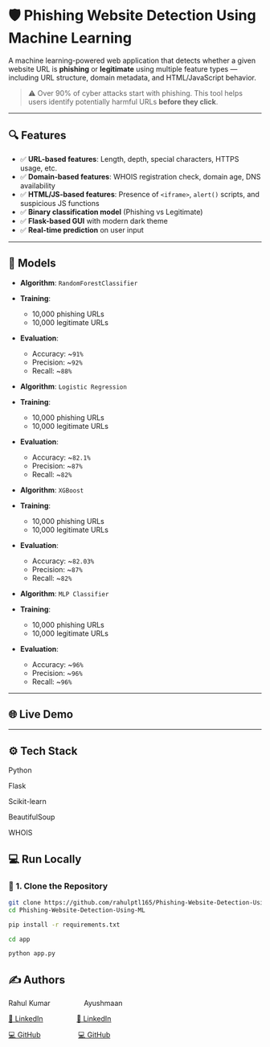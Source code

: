 # 🛡️ Phishing Website Detection Using Machine Learning

A machine learning-powered web application that detects whether a given website URL is **phishing** or **legitimate** using multiple feature types — including URL structure, domain metadata, and HTML/JavaScript behavior.

> ⚠️ Over 90% of cyber attacks start with phishing. This tool helps users identify potentially harmful URLs **before they click**.

---

## 🔍 Features

- ✅ **URL-based features**: Length, depth, special characters, HTTPS usage, etc.
- ✅ **Domain-based features**: WHOIS registration check, domain age, DNS availability
- ✅ **HTML/JS-based features**: Presence of `<iframe>`, `alert()` scripts, and suspicious JS functions
- ✅ **Binary classification model** (Phishing vs Legitimate)
- ✅ **Flask-based GUI** with modern dark theme
- ✅ **Real-time prediction** on user input

---

## 🧠 Models

- **Algorithm**: `RandomForestClassifier`
- **Training**:
  - 10,000 phishing URLs
  - 10,000 legitimate URLs
- **Evaluation**:
  - Accuracy: ~`91%`
  - Precision: ~`92%`
  - Recall: ~`88%`

- **Algorithm**: `Logistic Regression`
- **Training**:
  - 10,000 phishing URLs
  - 10,000 legitimate URLs
- **Evaluation**:
  - Accuracy: ~`82.1%`
  - Precision: ~`87%`
  - Recall: ~`82%`

- **Algorithm**: `XGBoost`
- **Training**:
  - 10,000 phishing URLs
  - 10,000 legitimate URLs
- **Evaluation**:
  - Accuracy: ~`82.03%`
  - Precision: ~`87%`
  - Recall: ~`82%`

- **Algorithm**: `MLP Classifier`
- **Training**:
  - 10,000 phishing URLs
  - 10,000 legitimate URLs
- **Evaluation**:
  - Accuracy: ~`96%`
  - Precision: ~`96%`
  - Recall: ~`96%`

---

## 🌐 Live Demo

---

## ⚙️ Tech Stack
Python

Flask

Scikit-learn

BeautifulSoup

WHOIS

## 💻 Run Locally

### 🔧 1. Clone the Repository
```bash
git clone https://github.com/rahulptl165/Phishing-Website-Detection-Using-ML.git
cd Phishing-Website-Detection-Using-ML
```

```bash
pip install -r requirements.txt
```

```bash
cd app
```

```bash
python app.py
```

## ✍️ Authors
Rahul Kumar   &nbsp; &nbsp; &nbsp; &nbsp;  &nbsp; &nbsp; &nbsp; &nbsp;     Ayushmaan

[💼 LinkedIn](https://www.linkedin.com/in/rahul-kumar-39051a351)   &nbsp; &nbsp; &nbsp; &nbsp;  &nbsp; &nbsp; &nbsp; &nbsp;     [💼 LinkedIn]()

[💻 GitHub](https://github.com/rahulptl165)     &nbsp; &nbsp; &nbsp; &nbsp;  &nbsp; &nbsp; &nbsp; &nbsp; &nbsp;    [💻 GitHub](https://github.com/ayushmaan100)